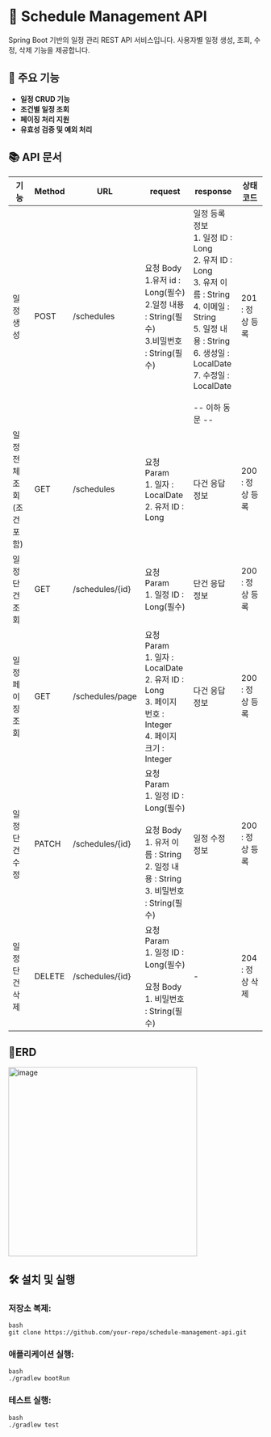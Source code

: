 # 📅 Schedule Management API

Spring Boot 기반의 일정 관리 REST API 서비스입니다. 
사용자별 일정 생성, 조회, 수정, 삭제 기능을 제공합니다.

## 🚀 주요 기능

- **일정 CRUD 기능**
- **조건별 일정 조회**
- **페이징 처리 지원**
- **유효성 검증 및 예외 처리**

## 📚 API 문서

| **기**능 | Method | URL | request | response | 상태코드 |
| --- | --- | --- | --- | --- | --- |
| 일정 생성 | POST | /schedules | 요청 Body  <br>1.유저 id : Long(필수)  <br>2.일정 내용 : String(필수)  <br>3.비밀번호 : String(필수) | 일정 등록 정보  <br>1\. 일정 ID : Long  <br>2\. 유저 ID : Long  <br>3\. 유저 이름 : String  <br>4\. 이메일 : String  <br>5\. 일정 내용 : String  <br>6\. 생성일 : LocalDate  <br>7\. 수정일 : LocalDate  <br>  <br>\-- 이하 동문 -- | 201 : 정상 등록 |
| 일정 전체 조회 (조건 포함) | GET | /schedules | 요청 Param  <br>1\. 일자 : LocalDate  <br>2\. 유저 ID : Long | 다건 응답 정보 | 200 : 정상 등록 |
| 일정 단건 조회 | GET | /schedules/{id} | 요청 Param  <br>1\. 일정 ID : Long(필수) | 단건 응답 정보 | 200 : 정상 등록 |
| 일정 페이징 조회 | GET | /schedules/page | 요청 Param  <br>1\. 일자 : LocalDate  <br>2\. 유저 ID : Long  <br>3\. 페이지 번호 : Integer  <br>4\. 페이지 크기 : Integer | 다건 응답 정보 | 200 : 정상 등록 |
| 일정 단건 수정 | PATCH | /schedules/{id} | 요청 Param  <br>1\. 일정 ID : Long(필수)  <br>  <br>요청 Body  <br>1\. 유저 이름 : String  <br>2\. 일정 내용 : String  <br>3\. 비밀번호 : String(필수) | 일정 수정 정보 | 200 : 정상 등록 |
| 일정 단건 삭제 | DELETE | /schedules/{id} | 요청 Param  <br>1\. 일정 ID : Long(필수)  <br>  <br>요청 Body  <br>1\. 비밀번호 : String(필수) | \- | 204 : 정상 삭제 |

## 🧾ERD

<img width="374" alt="image" src="https://github.com/user-attachments/assets/77b50092-7be6-4aff-af80-6407cac65308" />

## 🛠 설치 및 실행

### 저장소 복제:
```
bash
git clone https://github.com/your-repo/schedule-management-api.git
```
### 애플리케이션 실행:
```
bash
./gradlew bootRun
```
### 테스트 실행:
```
bash
./gradlew test
```
